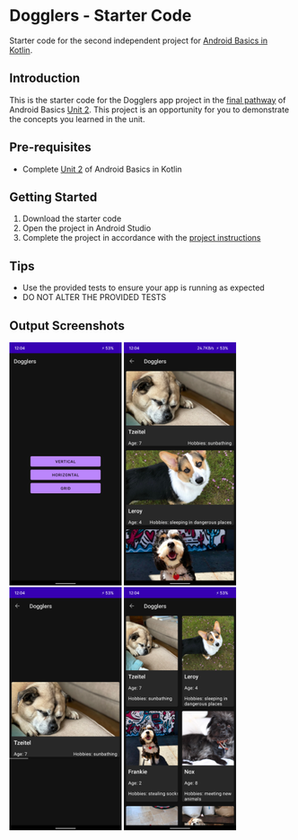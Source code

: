 Dogglers - Starter Code
==================================

Starter code for the second independent project for [Android Basics in Kotlin](https://developer.android.com/courses/android-basics-kotlin/course).

Introduction
------------

This is the starter code for the Dogglers app project in the [final pathway](https://developer.android.com/courses/pathways/android-basics-kotlin-unit-2-pathway-3) of Android Basics [Unit 2](https://developer.android.com/courses/android-basics-kotlin/unit-2). This project is an opportunity for you to demonstrate the concepts you learned in the unit.

Pre-requisites
--------------

- Complete [Unit 2](https://developer.android.com/courses/android-basics-kotlin/unit-2) of Android Basics in Kotlin

Getting Started
---------------

1. Download the starter code
2. Open the project in Android Studio
3. Complete the project in accordance with the [project instructions](https://developer.android.com/codelabs/basic-android-kotlin-training-project-dogglers-app?continue=https%3A%2F%2Fdeveloper.android.com%2Fcourses%2Fpathways%2Fandroid-basics-kotlin-unit-2-pathway-3%23codelab-https%3A%2F%2Fdeveloper.android.com%2Fcodelabs%2Fbasic-android-kotlin-training-project-dogglers-app#0)

Tips
----

- Use the provided tests to ensure your app is running as expected
- DO NOT ALTER THE PROVIDED TESTS

Output Screenshots
------------------
<img width="200" height="433" src="https://raw.githubusercontent.com/HemantSachdeva/Dogglers/kt/output/DogglersMain.png" alt="Dogglers Main Landing View"> <img width="200" height="433" src="https://raw.githubusercontent.com/HemantSachdeva/Dogglers/kt/output/DogglersVertical.png" alt="Dogglers Vertical List View">
<img width="200" height="433" src="https://raw.githubusercontent.com/HemantSachdeva/Dogglers/kt/output/DogglersHorizontal.png" alt="Dogglers Horizontal View"> <img width="200" height="433" src="https://raw.githubusercontent.com/HemantSachdeva/Dogglers/kt/output/DogglersGrid.png" alt="Dogglers Grid View">
